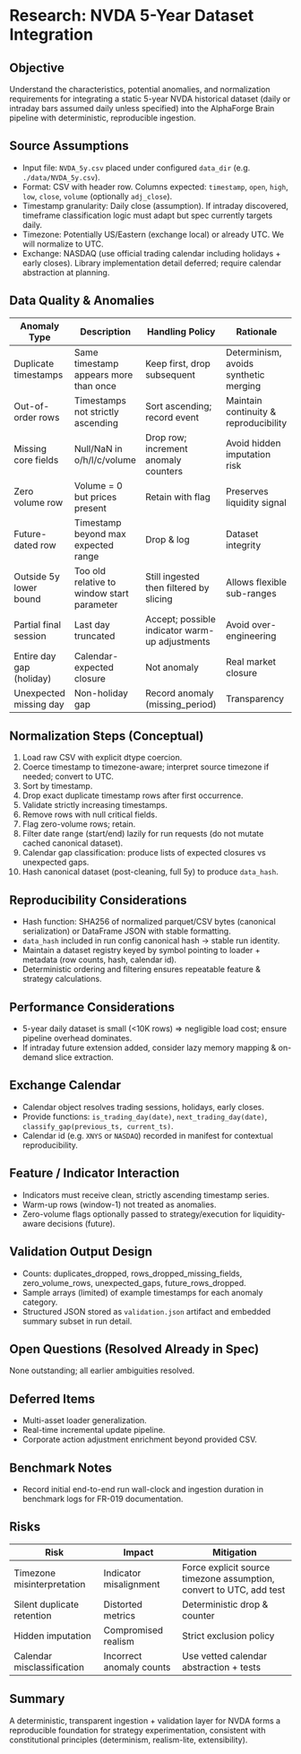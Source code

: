 # Research: NVDA 5-Year Dataset Integration

## Objective
Understand the characteristics, potential anomalies, and normalization requirements for integrating a static 5-year NVDA historical dataset (daily or intraday bars assumed daily unless specified) into the AlphaForge Brain pipeline with deterministic, reproducible ingestion.

## Source Assumptions
- Input file: `NVDA_5y.csv` placed under configured `data_dir` (e.g. `./data/NVDA_5y.csv`).
- Format: CSV with header row. Columns expected: `timestamp`, `open`, `high`, `low`, `close`, `volume` (optionally `adj_close`).
- Timestamp granularity: Daily close (assumption). If intraday discovered, timeframe classification logic must adapt but spec currently targets daily.
- Timezone: Potentially US/Eastern (exchange local) or already UTC. We will normalize to UTC.
- Exchange: NASDAQ (use official trading calendar including holidays + early closes). Library implementation detail deferred; require calendar abstraction at planning.

## Data Quality & Anomalies
| Anomaly Type | Description | Handling Policy | Rationale |
|--------------|-------------|-----------------|-----------|
| Duplicate timestamps | Same timestamp appears more than once | Keep first, drop subsequent | Determinism, avoids synthetic merging |
| Out-of-order rows | Timestamps not strictly ascending | Sort ascending; record event | Maintain continuity & reproducibility |
| Missing core fields | Null/NaN in o/h/l/c/volume | Drop row; increment anomaly counters | Avoid hidden imputation risk |
| Zero volume row | Volume = 0 but prices present | Retain with flag | Preserves liquidity signal |
| Future-dated row | Timestamp beyond max expected range | Drop & log | Dataset integrity |
| Outside 5y lower bound | Too old relative to window start parameter | Still ingested then filtered by slicing | Allows flexible sub-ranges |
| Partial final session | Last day truncated | Accept; possible indicator warm-up adjustments | Avoid over-engineering |
| Entire day gap (holiday) | Calendar-expected closure | Not anomaly | Real market closure |
| Unexpected missing day | Non-holiday gap | Record anomaly (missing_period) | Transparency |

## Normalization Steps (Conceptual)
1. Load raw CSV with explicit dtype coercion.
2. Coerce timestamp to timezone-aware; interpret source timezone if needed; convert to UTC.
3. Sort by timestamp.
4. Drop exact duplicate timestamp rows after first occurrence.
5. Validate strictly increasing timestamps.
6. Remove rows with null critical fields.
7. Flag zero-volume rows; retain.
8. Filter date range (start/end) lazily for run requests (do not mutate cached canonical dataset).
9. Calendar gap classification: produce lists of expected closures vs unexpected gaps.
10. Hash canonical dataset (post-cleaning, full 5y) to produce `data_hash`.

## Reproducibility Considerations
- Hash function: SHA256 of normalized parquet/CSV bytes (canonical serialization) or DataFrame JSON with stable formatting.
- `data_hash` included in run config canonical hash -> stable run identity.
- Maintain a dataset registry keyed by symbol pointing to loader + metadata (row counts, hash, calendar id).
- Deterministic ordering and filtering ensures repeatable feature & strategy calculations.

## Performance Considerations
- 5-year daily dataset is small (<10K rows) ⇒ negligible load cost; ensure pipeline overhead dominates.
- If intraday future extension added, consider lazy memory mapping & on-demand slice extraction.

## Exchange Calendar
- Calendar object resolves trading sessions, holidays, early closes.
- Provide functions: `is_trading_day(date)`, `next_trading_day(date)`, `classify_gap(previous_ts, current_ts)`.
- Calendar id (e.g. `XNYS` or `NASDAQ`) recorded in manifest for contextual reproducibility.

## Feature / Indicator Interaction
- Indicators must receive clean, strictly ascending timestamp series.
- Warm-up rows (window-1) not treated as anomalies.
- Zero-volume flags optionally passed to strategy/execution for liquidity-aware decisions (future).

## Validation Output Design
- Counts: duplicates_dropped, rows_dropped_missing_fields, zero_volume_rows, unexpected_gaps, future_rows_dropped.
- Sample arrays (limited) of example timestamps for each anomaly category.
- Structured JSON stored as `validation.json` artifact and embedded summary subset in run detail.

## Open Questions (Resolved Already in Spec)
None outstanding; all earlier ambiguities resolved.

## Deferred Items
- Multi-asset loader generalization.
- Real-time incremental update pipeline.
- Corporate action adjustment enrichment beyond provided CSV.

## Benchmark Notes
- Record initial end-to-end run wall-clock and ingestion duration in benchmark logs for FR-019 documentation.

## Risks
| Risk | Impact | Mitigation |
|------|--------|------------|
| Timezone misinterpretation | Indicator misalignment | Force explicit source timezone assumption, convert to UTC, add test |
| Silent duplicate retention | Distorted metrics | Deterministic drop & counter |
| Hidden imputation | Compromised realism | Strict exclusion policy |
| Calendar misclassification | Incorrect anomaly counts | Use vetted calendar abstraction + tests |

## Summary
A deterministic, transparent ingestion + validation layer for NVDA forms a reproducible foundation for strategy experimentation, consistent with constitutional principles (determinism, realism-lite, extensibility).